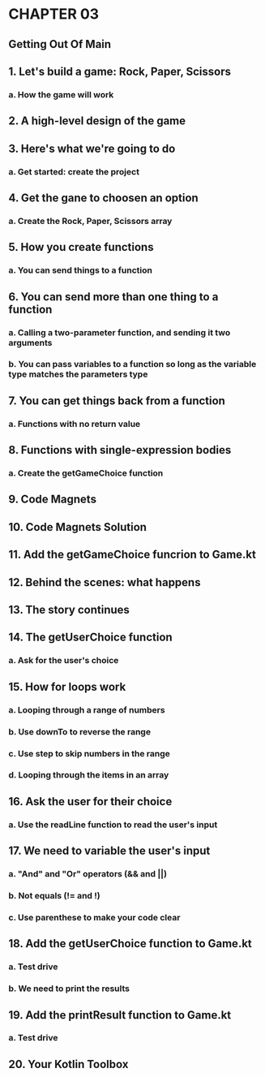# CHAPTER 03

## Getting Out Of Main

## 1. Let's build a game: Rock, Paper, Scissors

### a. How the game will work

## 2. A high-level design of the game

## 3. Here's what we're going to do

### a. Get started: create the project

## 4. Get the gane to choosen an option

### a. Create the Rock, Paper, Scissors array

## 5. How you create functions

### a. You can send things to a function

## 6. You can send more than one thing to a function

### a. Calling a two-parameter function, and sending it two arguments

### b. You can pass variables to a function so long as the variable type matches the parameters type

## 7. You can get things back from a function

### a. Functions with no return value

## 8. Functions with single-expression bodies

### a. Create the getGameChoice function

## 9. Code Magnets

## 10. Code Magnets Solution

## 11. Add the getGameChoice funcrion to Game.kt

## 12. Behind the scenes: what happens

## 13. The story continues

## 14. The getUserChoice function

### a. Ask for the user's choice

## 15. How for loops work

### a. Looping through a range of numbers

### b. Use downTo to reverse the range

### c. Use step to skip numbers in the range

### d. Looping through the items in an array

## 16. Ask the user for their choice

### a. Use the readLine function to read the user's input

## 17. We need to variable the user's input

### a. "And" and "Or" operators (&& and ||)

### b. Not equals (!= and !)

### c. Use parenthese to make your code clear

## 18. Add the getUserChoice function to Game.kt

### a. Test drive

### b. We need to print the results

## 19. Add the printResult function to Game.kt

### a. Test drive

## 20. Your Kotlin Toolbox
